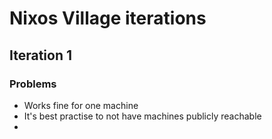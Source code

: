 # Nixos Village iterations

## Iteration 1

### Problems

* Works fine for one machine
* It's best practise to not have machines publicly reachable
* 